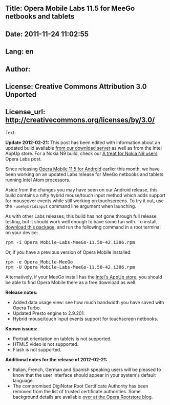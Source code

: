 Title: Opera Mobile Labs 11.5 for MeeGo netbooks and tablets
----
Date: 2011-11-24 11:02:55
----
Lang: en
----
Author: 
----
License: Creative Commons Attribution 3.0 Unported
----
License_url: http://creativecommons.org/licenses/by/3.0/
----
Text:

<p class="note"><strong>Update 2012-02-21:</strong> This post has been edited with information about an updated build available <a href="http://www.opera.com/download/get.pl?sub=++++&amp;id=34191&amp;location=270&amp;nothanks=yes">from our download server</a> as well as from the Intel AppUp store. For a Nokia N9 build, check our <a href="http://dev.opera.com/articles/view/a-treat-for-nokia-n9-users-opera-mobile-labs-11-5/">A treat for Nokia N9 users</a> Opera Labs post.</p>

<p>Since releasing <a href="https://market.android.com/details?id=com.opera.browser&amp;amp;hl=en">Opera Mobile 11.5 for Android</a> earlier this month, we have been working on an updated Labs release for MeeGo netbooks and tablets running Intel Atom processors.</p>
<p>Aside from the changes you may have seen on our Android release, this build contains a nifty hybrid mouse/touch input method which adds support  for mouseover events while still working on touchscreens. To try it out, use the <code>-usehybridinput</code> command line argument when launching.</p>
<p>As with other Labs releases, this build has not gone through full release testing, but it should work well enough to have some fun with. To install, <a href="http://www.opera.com/download/get.pl?sub=++++&amp;id=34191&amp;location=270&amp;nothanks=yes">download this package</a>, and run the following command in a root terminal on your device:
</p>
<pre>
rpm -i Opera_Mobile-Labs-MeeGo-11.50-42.i386.rpm
</pre>
<p>
Or, if you have a previous version of Opera Mobile installed:
</p>
<pre>
rpm -e Opera_Mobile-MeeGo
rpm -U Opera_Mobile-Labs-MeeGo-11.50-42.i386.rpm
</pre>
<p>Alternatively, if your MeeGo install has the <a href="http://www.appup.com/applications/index">Intel&#39;s AppUp store</a>, you should be able to find Opera Mobile there as a free download as well.</p>
<p><strong>Release notes:</strong></p>
<ul>
 <li>
  Added data usage view: see how much bandwidth you have saved with Opera Turbo.
 </li>
 <li>
  Updated Presto engine to 2.9.201.
 </li>
 <li>
  Hybrid mouse/touch input events support for touchscreen netbooks.
 </li>
</ul>
<p>
 <strong>
  Known issues:
 </strong>
</p>
<ul>
 <li>
  Portrait orientation on tablets is not supported.
 </li>
 <li>
  HTML5 video is not supported.
 </li>
 <li>
  Flash is not supported.
 </li>
</ul>
<p><strong>Additional notes for the release of 2012-02-21:</strong></p>
<ul>
<li>Italian, French, German and Spanish speaking users will be pleased to know that the user interface should appear in your system&#39;s default language.</li>
<li>The compromised DigiNotar Root Certificate Authority has been removed from the list of trusted certificate authorities. Some background details are available <a href="http://my.opera.com/rootstore/blog/2011/09/06/diginotar-first-step-disabling-the-root">over at the Opera Rootstore blog</a>.</li>
</ul>
